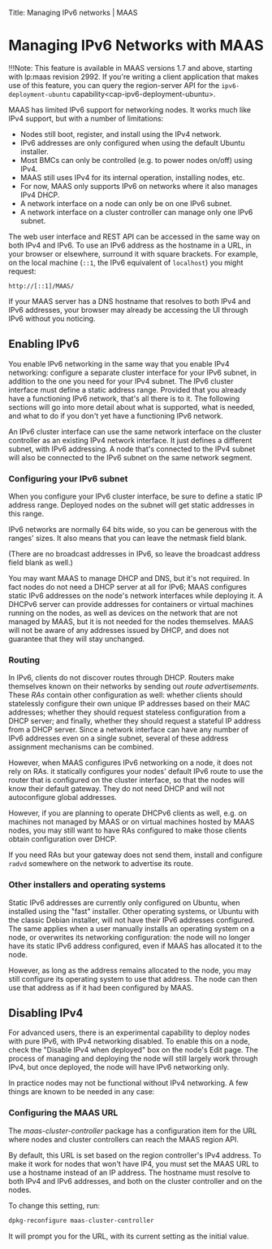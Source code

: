 Title: Managing IPv6 networks | MAAS

# Managing IPv6 Networks with MAAS

!!!Note: This feature is available in MAAS versions 1.7 and above, starting with lp:maas revision 2992. If you're writing a client application that makes use of this feature, you can query the region-server API for the `ipv6-deployment-ubuntu` capability\<cap-ipv6-deployment-ubuntu\>.

MAAS has limited IPv6 support for networking nodes. It works much like IPv4 support, but with a number of limitations:

-   Nodes still boot, register, and install using the IPv4 network.
-   IPv6 addresses are only configured when using the default Ubuntu installer.
-   Most BMCs can only be controlled (e.g. to power nodes on/off) using IPv4.
-   MAAS still uses IPv4 for its internal operation, installing nodes, etc.
-   For now, MAAS only supports IPv6 on networks where it also manages IPv4 DHCP.
-   A network interface on a node can only be on one IPv6 subnet.
-   A network interface on a cluster controller can manage only one IPv6 subnet.

The web user interface and REST API can be accessed in the same way on both IPv4 and IPv6. To use an IPv6 address as the hostname in a URL, in your browser or elsewhere, surround it with square brackets. For example, on the local machine (`::1`, the IPv6 equivalent of `localhost`) you might request:

    http://[::1]/MAAS/

If your MAAS server has a DNS hostname that resolves to both IPv4 and IPv6 addresses, your browser may already be accessing the UI through IPv6 without you noticing.

## Enabling IPv6

You enable IPv6 networking in the same way that you enable IPv4 networking: configure a separate cluster interface for your IPv6 subnet, in addition to the one you need for your IPv4 subnet. The IPv6 cluster interface must define a static address range. Provided that you already have a functioning IPv6 network, that's all there is to it. The following sections will go into more detail about what is supported, what is needed, and what to do if you don't yet have a functioning IPv6 network.

An IPv6 cluster interface can use the same network interface on the cluster controller as an existing IPv4 network interface. It just defines a different subnet, with IPv6 addressing. A node that's connected to the IPv4 subnet will also be connected to the IPv6 subnet on the same network segment.

### Configuring your IPv6 subnet

When you configure your IPv6 cluster interface, be sure to define a static IP address range. Deployed nodes on the subnet will get static addresses in this range.

IPv6 networks are normally 64 bits wide, so you can be generous with the ranges' sizes. It also means that you can leave the netmask field blank.

(There are no broadcast addresses in IPv6, so leave the broadcast address field blank as well.)

You may want MAAS to manage DHCP and DNS, but it's not required. In fact nodes do not need a DHCP server at all for IPv6; MAAS configures static IPv6 addresses on the node's network interfaces while deploying it. A DHCPv6 server can provide addresses for containers or virtual machines running on the nodes, as well as devices on the network that are not managed by MAAS, but it is not needed for the nodes themselves. MAAS will not be aware of any addresses issued by DHCP, and does not guarantee that they will stay unchanged.

### Routing

In IPv6, clients do not discover routes through DHCP. Routers make themselves known on their networks by sending out *route advertisements*. These *RAs* contain other configuration as well: whether clients should statelessly configure their own unique IP addresses based on their MAC addresses; whether they should request stateless configuration from a DHCP server; and finally, whether they should request a stateful IP address from a DHCP server. Since a network interface can have any number of IPv6 addresses even on a single subnet, several of these address assignment mechanisms can be combined.

However, when MAAS configures IPv6 networking on a node, it does not rely on RAs. it statically configures your nodes' default IPv6 route to use the router that is configured on the cluster interface, so that the nodes will know their default gateway. They do not need DHCP and will not autoconfigure global addresses.

However, if you are planning to operate DHCPv6 clients as well, e.g. on machines not managed by MAAS or on virtual machines hosted by MAAS nodes, you may still want to have RAs configured to make those clients obtain configuration over DHCP.

If you need RAs but your gateway does not send them, install and configure `radvd` somewhere on the network to advertise its route.

### Other installers and operating systems

Static IPv6 addresses are currently only configured on Ubuntu, when installed using the "fast" installer. Other operating systems, or Ubuntu with the classic Debian installer, will not have their IPv6 addresses configured. The same applies when a user manually installs an operating system on a node, or overwrites its networking configuration: the node will no longer have its static IPv6 address configured, even if MAAS has allocated it to the node.

However, as long as the address remains allocated to the node, you may still configure its operating system to use that address. The node can then use that address as if it had been configured by MAAS.

## Disabling IPv4

For advanced users, there is an experimental capability to deploy nodes with pure IPv6, with IPv4 networking disabled. To enable this on a node, check the "Disable IPv4 when deployed" box on the node's Edit page. The process of managing and deploying the node will still largely work through IPv4, but once deployed, the node will have IPv6 networking only.

In practice nodes may not be functional without IPv4 networking. A few things are known to be needed in any case:

### Configuring the MAAS URL

The *maas-cluster-controller* package has a configuration item for the URL where nodes and cluster controllers can reach the MAAS region API.

By default, this URL is set based on the region controller's IPv4 address. To make it work for nodes that won't have IP4, you must set the MAAS URL to use a hostname instead of an IP address. The hostname must resolve to both IPv4 and IPv6 addresses, and both on the cluster controller and on the nodes.

To change this setting, run:

```bash
dpkg-reconfigure maas-cluster-controller
```

It will prompt you for the URL, with its current setting as the initial value.

